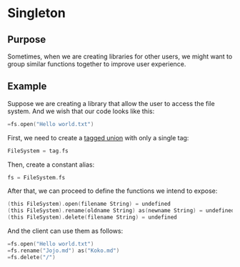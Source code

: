 # Singleton

## Purpose

Sometimes, when we are creating libraries for other users, we might want to group similar functions together to improve user experience.

## Example

Suppose we are creating a library that allow the user to access the file system. And we wish that our code looks like this:

```c
=fs.open("Hello world.txt")
```

First, we need to create a [tagged union](https://github.com/KeliLanguage/doc/tree/ca3560b83f8cf54d525372371bc36c4050690398/features-1/tagged-unions.md) with only a single tag:

```c
FileSystem = tag.fs
```

Then, create a constant alias:

```c
fs = FileSystem.fs
```

After that, we can proceed to define the functions we intend to expose:

```c
(this FileSystem).open(filename String) = undefined
(this FileSystem).rename(oldname String) as(newname String) = undefined
(this FileSystem).delete(filename String) = undefined
```

And the client can use them as follows:

```c
=fs.open("Hello world.txt")
=fs.rename("Jojo.md") as("Koko.md")
=fs.delete("/")
```


